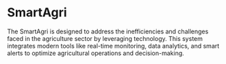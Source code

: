 # SmartAgri
The SmartAgri is designed to address the inefficiencies and challenges faced in the agriculture sector by leveraging technology. This system integrates modern tools like real-time monitoring, data analytics, and smart alerts to optimize agricultural operations and decision-making.

